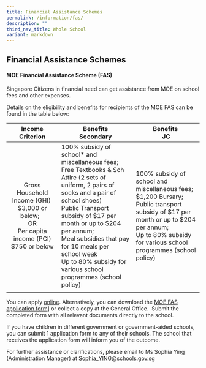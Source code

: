 ```yaml
---
title: Financial Assistance Schemes
permalink: /information/fas/
description: ""
third_nav_title: Whole School
variant: markdown
---
```

## Financial Assistance Schemes

#### MOE Financial Assistance Scheme (FAS)

Singapore Citizens in financial need can get assistance from MOE on school fees and other expenses.

Details on the eligibility and benefits for recipients of the MOE FAS can be found in the table below:

|  Income Criterion |  Benefits <br>Secondary |  Benefits&nbsp;<br>JC |
|:---:|---|---|
|Gross Household Income (GHI)&nbsp; $3,000 or below;&nbsp; &nbsp; <br>OR<br> Per capita income (PCI) $750 or below | 100% subsidy of school* and miscellaneous fees; <br> Free Textbooks &amp; Sch Attire (2 sets of uniform, 2 pairs of socks and a pair of school shoes)<br> Public Transport subsidy of $17 per month or up to $204 per annum; <br> Meal subsidies that pay for 10 meals per school weak<br> Up to 80% subsidy for various school programmes (school policy) | 100% subsidy of school and miscellaneous fees; <br> $1,200 Bursary;  <br> Public transport subsidy of $17 per month or up to $204 per annum; <br> Up to 80% subsidy for various school programmes (school policy)
|  |  |  |

You can apply [online](https://go.gov.sg/moe-efas). Alternatively, you can download the  [MOE FAS application form](https://drive.google.com/file/d/1-Udggoun-H4cxdP02ZgDLdN52RLBrktB/view?usp=drive_link)] or collect a copy at the General Office.&nbsp; Submit the completed form with all relevant documents directly to the school.

If you have children in different government or government-aided schools, you can submit 1 application form to any of their schools. The school that receives the application form will inform you of the outcome. 

For further assistance or clarifications, please email to Ms Sophia Ying (Administration Manager) at Sophia_YING@schools.gov.sg